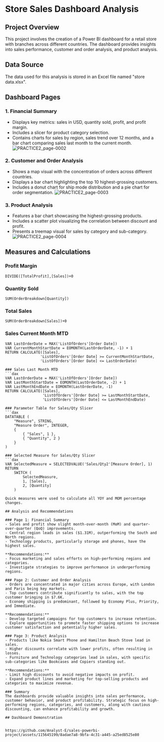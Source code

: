 # Store Sales Dashboard Analysis

## Project Overview
This project involves the creation of a Power BI dashboard for a retail store with branches across different countries. The dashboard provides insights into sales performance, customer and order analysis, and product analysis.

## Data Source
The data used for this analysis is stored in an Excel file named "store data.xlsx".

## Dashboard Pages

### 1. Financial Summary
- Displays key metrics: sales in USD, quantity sold, profit, and profit margin.
- Includes a slicer for product category selection.
- Contains charts for sales by region, sales trend over 12 months, and a bar chart comparing sales last month to the current month.
![PRACTICE2_page-0002](https://github.com/Analyst-E/sales-powerbi-project/assets/115645199/6ab72472-d8a1-4538-8329-9f9988d711b1)

### 2. Customer and Order Analysis
- Shows a map visual with the concentration of orders across different countries.
- Displays a bar chart highlighting the top 10 highest-grossing customers.
- Includes a donut chart for ship mode distribution and a pie chart for order segmentation.
![PRACTICE2_page-0003](https://github.com/Analyst-E/sales-powerbi-project/assets/115645199/a761f495-e194-4734-bd44-93d1a5605ff6)

### 3. Product Analysis
- Features a bar chart showcasing the highest-grossing products.
- Includes a scatter plot visualizing the correlation between discount and profit.
- Presents a treemap visual for sales by category and sub-category.
![PRACTICE2_page-0004](https://github.com/Analyst-E/sales-powerbi-project/assets/115645199/2f980ccf-a989-4553-8bb9-e39d9d110cde)

## Measures and Calculations

### Profit Margin
`DIVIDE([TotalProfit],[Sales])+0`

### Quantity Sold
`SUM(OrderBreakdown[Quantity])`

### Total Sales
`SUM(OrderBreakdown[Sales])+0`

### Sales Current Month MTD
```dax
VAR LastOrderDate = MAX('ListOfOrders'[Order Date])
VAR CurrentMonthStartDate = EOMONTH(LastOrderDate, -1) + 1
RETURN CALCULATE([Sales], 
                'ListOfOrders'[Order Date] >= CurrentMonthStartDate, 
                'ListOfOrders'[Order Date] <= LastOrderDate)

### Sales Last Month MTD
```dax
VAR LastOrderDate = MAX('ListOfOrders'[Order Date])
VAR LastMonthStartDate = EOMONTH(LastOrderDate, -2) + 1
VAR LastMonthEndDate = EOMONTH(LastOrderDate, -1)
RETURN CALCULATE([Sales], 
                 'ListOfOrders'[Order Date] >= LastMonthStartDate, 
                 'ListOfOrders'[Order Date] <= LastMonthEndDate)

### Parameter Table for Sales/Qty Slicer
```dax
DATATABLE (
    "Measure", STRING,
    "Measure Order", INTEGER,
    {
        { "Sales", 1 },
        { "Quantity", 2 }
    }
)

### Selected Measure for Sales/Qty Slicer
```dax
VAR SelectedMeasure = SELECTEDVALUE('Sales/Qty2'[Measure Order], 1)
RETURN
    SWITCH (
        SelectedMeasure,
        1, [Sales],
        2, [Quantity]
    )

Quick measures were used to calculate all YOY and MOM percentage changes.

## Analysis and Recommendations

### Page 1: Financial Summary
- Sales and profit show slight month-over-month (MoM) and quarter-over-quarter (QoQ) improvements.
- Central region leads in sales ($1.31M), outperforming the South and North regions.
- Technology products, particularly storage and phones, have the highest sales.

**Recommendations:**
- Focus marketing and sales efforts on high-performing regions and categories.
- Investigate strategies to improve performance in underperforming regions.

### Page 2: Customer and Order Analysis
- Orders are concentrated in major cities across Europe, with London and Paris being key markets.
- Top customers contribute significantly to sales, with the top customer bringing in $7.6K.
- Economy shipping is predominant, followed by Economy Plus, Priority, and Immediate.

**Recommendations:**
- Develop targeted campaigns for top customers to increase retention.
- Explore opportunities to promote faster shipping options to increase customer satisfaction and potentially higher sales.

### Page 3: Product Analysis
- Products like Nokia Smart Phone and Hamilton Beach Stove lead in sales.
- Higher discounts correlate with lower profits, often resulting in losses.
- Furniture and Technology categories lead in sales, with specific sub-categories like Bookcases and Copiers standing out.

**Recommendations:**
- Limit high discounts to avoid negative impacts on profit.
- Expand product lines and marketing for top-selling products and categories to maximize revenue.

### Summary
The dashboards provide valuable insights into sales performance, customer behavior, and product profitability. Strategic focus on high-performing regions, categories, and customers, along with cautious discounting, can enhance profitability and growth.

## Dashboard Demonstration


https://github.com/Analyst-E/sales-powerbi-project/assets/115645199/8adae7a8-9bfa-4c31-a445-a25ed8525e80

